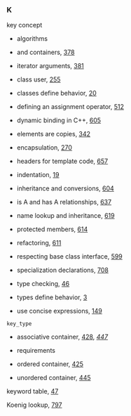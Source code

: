 <h3>K</h3>
<p>key concept</p>
<ul><li><p>algorithms</p></li><li><p>and containers, <a href="098-10.1._overview.html#filepos2469289">378</a></p></li><li><p>iterator arguments, <a href="099-10.2._a_first_look_at_the_algorithms.html#filepos2486948">381</a></p></li><li><p>class user, <a href="073-7.1._defining_abstract_data_types.html#filepos1750685">255</a></p></li><li><p>classes define behavior, <a href="015-1.5._introducing_classes.html#filepos222198">20</a></p></li><li><p>defining an assignment operator, <a href="122-13.2._copy_control_and_resource_management.html#filepos3288692">512</a></p></li><li><p>dynamic binding in C++, <a href="144-15.3._virtual_functions.html#filepos3859516">605</a></p></li><li><p>elements are copies, <a href="091-9.3._sequential_container_operations.html#filepos2265807">342</a></p></li><li><p>encapsulation, <a href="074-7.2._access_control_and_encapsulation.html#filepos1844799">270</a></p></li><li><p>headers for template code, <a href="154-16.1._defining_a_template.html#filepos4181999">657</a></p></li><li><p>indentation, <a href="014-1.4._flow_of_control.html#filepos217066">19</a></p></li><li><p>inheritance and conversions, <a href="144-15.3._virtual_functions.html#filepos3854199">604</a></p></li><li><p>is A and has A relationships, <a href="150-15.9._text_queries_revisited.html#filepos4063003">637</a></p></li><li><p>name lookup and inheritance, <a href="147-15.6._class_scope_under_inheritance.html#filepos3953912">619</a></p></li><li><p>protected members, <a href="146-15.5._access_control_and_inheritance.html#filepos3920440">614</a></p></li><li><p>refactoring, <a href="145-15.4._abstract_base_classes.html#filepos3898889">611</a></p></li><li><p>respecting base class interface, <a href="143-15.2._defining_base_and_derived_classes.html#filepos3823114">599</a></p></li><li><p>specialization declarations, <a href="158-16.5._template_specializations.html#filepos4516185">708</a></p></li><li><p>type checking, <a href="022-2.2._variables.html#filepos374992">46</a></p></li><li><p>types define behavior, <a href="011-1.1._writing_a_simple_cpp_program.html#filepos120944">3</a></p></li><li><p>use concise expressions, <a href="043-4.5._increment_and_decrement_operators.html#filepos1093977">149</a></p></li></ul>

<p><code>key_type</code></p>
<ul><li><p>associative container, <a href="108-11.2._overview_of_the_associative_containers.html#filepos2771765">428</a>, <em><a href="111-chapter_summary.html#filepos2887594">447</a></em></p></li><li><p>requirements</p></li><li><p>ordered container, <a href="108-11.2._overview_of_the_associative_containers.html#filepos2752458">425</a></p></li><li><p>unordered container, <a href="110-11.4._the_unordered_containers.html#filepos2879142">445</a></p></li></ul>

<p>keyword table, <a href="022-2.2._variables.html#filepos380109">47</a></p>
<p>Koenig lookup, <a href="172-18.2._namespaces.html#filepos4993189">797</a></p>
